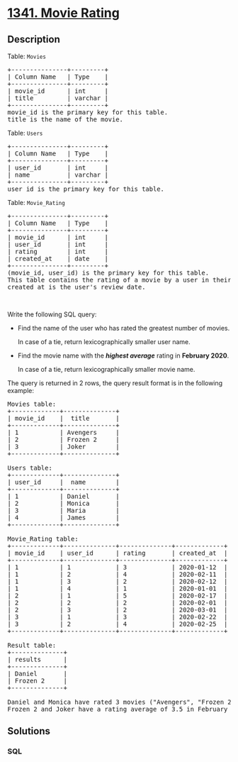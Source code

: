 # [1341. Movie Rating](https://leetcode.com/problems/movie-rating)



## Description

<p>Table: <code>Movies</code></p>

<pre>
+---------------+---------+
| Column Name   | Type    |
+---------------+---------+
| movie_id      | int     |
| title         | varchar |
+---------------+---------+
movie_id is the primary key for this table.
title is the name of the movie.
</pre>

<p>Table: <code>Users</code></p>

<pre>
+---------------+---------+
| Column Name   | Type    |
+---------------+---------+
| user_id       | int     |
| name          | varchar |
+---------------+---------+
user_id is the primary key for this table.
</pre>

<p>Table: <code>Movie_Rating</code></p>

<pre>
+---------------+---------+
| Column Name   | Type    |
+---------------+---------+
| movie_id      | int     |
| user_id       | int     |
| rating        | int     |
| created_at    | date    |
+---------------+---------+
(movie_id, user_id) is the primary key for this table.
This table contains the rating of a movie by a user in their review.
created_at is the user&#39;s review date. 
</pre>

<p>&nbsp;</p>

<p>Write the following SQL query:</p>

<ul>
	<li>Find the name of the user who has rated the greatest number of movies.
	<p>In case of a tie, return&nbsp;lexicographically smaller user name.</p>
	</li>
	<li>Find the movie name with the <em><strong>highest average</strong></em> rating in&nbsp;<strong>February&nbsp;2020</strong>.
	<p>In case of a tie, return lexicographically smaller movie name.</p>
	</li>
</ul>

<p>The query is returned in 2 rows, the query result format is in the following example:</p>

<pre>
Movies table:
+-------------+--------------+
| movie_id    |  title       |
+-------------+--------------+
| 1           | Avengers     |
| 2           | Frozen 2     |
| 3           | Joker        |
+-------------+--------------+

Users table:
+-------------+--------------+
| user_id     |  name        |
+-------------+--------------+
| 1           | Daniel       |
| 2           | Monica       |
| 3           | Maria        |
| 4           | James        |
+-------------+--------------+

Movie_Rating table:
+-------------+--------------+--------------+-------------+
| movie_id    | user_id      | rating       | created_at  |
+-------------+--------------+--------------+-------------+
| 1           | 1            | 3            | 2020-01-12  |
| 1           | 2            | 4            | 2020-02-11  |
| 1           | 3            | 2            | 2020-02-12  |
| 1           | 4            | 1            | 2020-01-01  |
| 2           | 1            | 5            | 2020-02-17  | 
| 2           | 2            | 2            | 2020-02-01  | 
| 2           | 3            | 2            | 2020-03-01  |
| 3           | 1            | 3            | 2020-02-22  | 
| 3           | 2            | 4            | 2020-02-25  | 
+-------------+--------------+--------------+-------------+

Result table:
+--------------+
| results      |
+--------------+
| Daniel       |
| Frozen 2     |
+--------------+

Daniel and Monica have rated 3 movies (&quot;Avengers&quot;, &quot;Frozen 2&quot; and &quot;Joker&quot;) but Daniel is&nbsp;smaller lexicographically.
Frozen 2 and Joker have a rating average of 3.5 in February but Frozen 2 is&nbsp;smaller lexicographically.
</pre>


## Solutions

<!-- tabs:start -->

### **SQL**

```sql

```

<!-- tabs:end -->